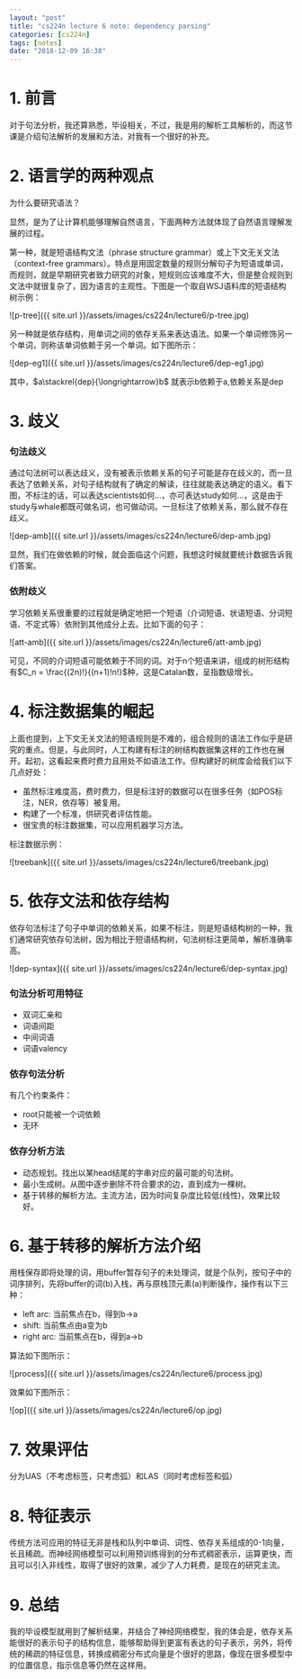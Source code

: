 ```yaml
---
layout: "post"
title: "cs224n lecture 6 note: dependency parsing"
categories: [cs224n]
tags: [notes]
date: "2018-12-09 16:38"
---
```

# 1. 前言

对于句法分析，我还算熟悉，毕设相关，不过，我是用的解析工具解析的，而这节课是介绍句法解析的发展和方法，对我有一个很好的补充。

# 2. 语言学的两种观点

为什么要研究语法？

显然，是为了让计算机能够理解自然语言，下面两种方法就体现了自然语言理解发展的过程。

第一种，就是短语结构文法（phrase structure grammar）或上下文无关文法（context-free grammars）。特点是用固定数量的规则分解句子为短语或单词，而规则，就是早期研究者致力研究的对象，短规则应该难度不大，但是整合规则到文法中就很复杂了，因为语言的主观性。下图是一个取自WSJ语料库的短语结构树示例：

![p-tree]({{ site.url }}/assets/images/cs224n/lecture6/p-tree.jpg)

另一种就是依存结构，用单词之间的依存关系来表达语法。如果一个单词修饰另一个单词，则称该单词依赖于另一个单词。如下图所示：

![dep-eg1]({{ site.url }}/assets/images/cs224n/lecture6/dep-eg1.jpg)

其中，$a\stackrel{dep}{\longrightarrow}b$ 就表示b依赖于a,依赖关系是dep

# 3. 歧义

### 句法歧义

通过句法树可以表达歧义，没有被表示依赖关系的句子可能是存在歧义的，而一旦表达了依赖关系，对句子结构就有了确定的解读，往往就能表达确定的语义。看下图，不标注的话，可以表达scientists如何...，亦可表达study如何...，这是由于study与whale都既可做名词，也可做动词。一旦标注了依赖关系，那么就不存在歧义。

![dep-amb]({{ site.url }}/assets/images/cs224n/lecture6/dep-amb.jpg)

显然，我们在做依赖的时候，就会面临这个问题，我想这时候就要统计数据告诉我们答案。

### 依附歧义

学习依赖关系很重要的过程就是确定地把一个短语（介词短语、状语短语、分词短语、不定式等）依附到其他成分上去。比如下面的句子：

![att-amb]({{ site.url }}/assets/images/cs224n/lecture6/att-amb.jpg)

可见，不同的介词短语可能依赖于不同的词。对于n个短语来讲，组成的树形结构有$C_n = \frac{(2n)!}{(n+1)!n!}$种，这是Catalan数，呈指数级增长。

# 4. 标注数据集的崛起

上面也提到，上下文无关文法的短语规则是不难的，组合规则的语法工作似乎是研究的重点。但是，与此同时，人工构建有标注的树结构数据集这样的工作也在展开。起初，这看起来费时费力且用处不如语法工作。但构建好的树库会给我们以下几点好处：

* 虽然标注难度高，费时费力，但是标注好的数据可以在很多任务（如POS标注，NER，依存等）被复用。
* 构建了一个标准，供研究者评估性能。
* 很宝贵的标注数据集，可以应用机器学习方法。

标注数据示例：

![treebank]({{ site.url }}/assets/images/cs224n/lecture6/treebank.jpg)

# 5. 依存文法和依存结构

依存句法标注了句子中单词的依赖关系，如果不标注，则是短语结构树的一种，我们通常研究依存句法树，因为相比于短语结构树，句法树标注更简单，解析准确率高。

![dep-syntax]({{ site.url }}/assets/images/cs224n/lecture6/dep-syntax.jpg)

### 句法分析可用特征

* 双词汇亲和
* 词语间距
* 中间词语
* 词语valency

### 依存句法分析

有几个约束条件：

* root只能被一个词依赖
* 无环

### 依存分析方法

* 动态规划。找出以某head结尾的字串对应的最可能的句法树。
* 最小生成树。从图中逐步删除不符合要求的边，直到成为一棵树。
* 基于转移的解析方法。主流方法，因为时间复杂度比较低(线性)，效果比较好。

# 6. 基于转移的解析方法介绍

用栈保存即将处理的词，用buffer暂存句子的未处理词，就是个队列，按句子中的词序排列，先将buffer的词(b)入栈，再与原栈顶元素(a)判断操作，操作有以下三种：

* left arc: 当前焦点在b，得到b->a
* shift: 当前焦点由a变为b
* right arc: 当前焦点在b，得到a->b

算法如下图所示：

![process]({{ site.url }}/assets/images/cs224n/lecture6/process.jpg)

效果如下图所示：

![op]({{ site.url }}/assets/images/cs224n/lecture6/op.jpg)

# 7. 效果评估

分为UAS（不考虑标签，只考虑弧）和LAS（同时考虑标签和弧）

# 8. 特征表示

传统方法可应用的特征无非是栈和队列中单词、词性、依存关系组成的0-1向量，长且稀疏。而神经网络模型可以利用预训练得到的分布式稠密表示，运算更快，而且可以引入非线性，取得了很好的效果，减少了人力耗费，是现在的研究主流。

# 9. 总结

我的毕设模型就用到了解析结果，并结合了神经网络模型，我的体会是，依存关系能很好的表示句子的结构信息，能够帮助得到更富有表达的句子表示，另外，将传统的稀疏的特征信息，转换成稠密分布式向量是个很好的思路，像现在很多模型中的位置信息，指示信息等仍然在这样用。
